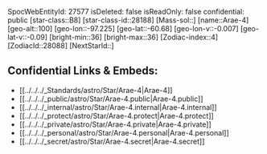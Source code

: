 ﻿---
location:
- -60.68
- 97.225
- 100
tags:
- astro/Star
type: Star
---

SpocWebEntityId: 27577
isDeleted: false
isReadOnly: false
confidential: public
[star-class::B8]
[star-class-id::28188]
[Mass-sol::]
[name::Arae-4]
[geo-alt::100]
[geo-lon::-97.225]
[geo-lat::-60.68]
[geo-lon-v::-0.007]
[geo-lat-v::-0.09]
[bright-min::36]
[bright-max::36]
[Zodiac-index::4]
[ZodiacId::28088]
[NextStarId::]



## Confidential Links & Embeds: 
- [[../../../_Standards/astro/Star/Arae-4|Arae-4]] 
- [[../../../_public/astro/Star/Arae-4.public|Arae-4.public]] 
- [[../../../_internal/astro/Star/Arae-4.internal|Arae-4.internal]] 
- [[../../../_protect/astro/Star/Arae-4.protect|Arae-4.protect]] 
- [[../../../_private/astro/Star/Arae-4.private|Arae-4.private]] 
- [[../../../_personal/astro/Star/Arae-4.personal|Arae-4.personal]] 
- [[../../../_secret/astro/Star/Arae-4.secret|Arae-4.secret]]

